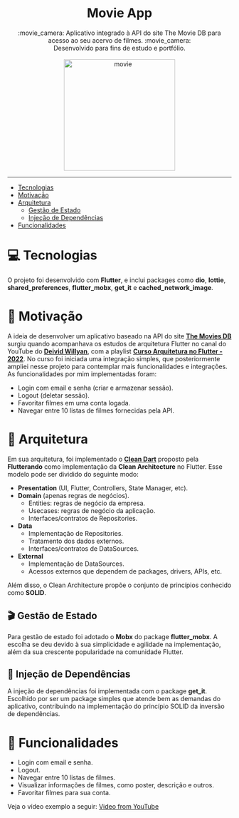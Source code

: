 <h1 align="center"> Movie App </h1>

<div align="center">
:movie_camera: Aplicativo integrado à API do site The Movie DB para acesso ao seu acervo de filmes. :movie_camera: <br>
Desenvolvido para fins de estudo e portfólio.
</div>
<br>
<div align="center">
 <img src="https://user-images.githubusercontent.com/58576452/168867603-16477009-7a92-48c9-82af-84194244ebc5.png" alt="movie" width="250"/>
</div>

---

* [Tecnologias](#computer-tecnologias)
* [Motivação](#muscle-motivação)
* [Arquitetura](#triangular_ruler-arquitetura)
  * [Gestão de Estado](#clapper-gestão-de-estado)
  * [Injeção de Dependências](#syringe-injeção-de-dependências)
* [Funcionalidades](#pencil-funcionalidades)

# :computer: Tecnologias
O projeto foi desenvolvido com **Flutter**, e inclui packages como **dio**, **lottie**, **shared_preferences**, **flutter_mobx**, **get_it** e **cached_network_image**.

# :muscle: Motivação
A ideia de desenvolver um aplicativo baseado na API do site [**The Movies DB**](https://www.themoviedb.org/) surgiu quando acompanhava os estudos de arquitetura Flutter no canal do YouTube do [**Deivid Willyan**](https://github.com/DeividWillyan), com a playlist [**Curso Arquitetura no Flutter - 2022**](https://www.youtube.com/playlist?list=PLRpTFz5_57cvCYRhHUui2Bis-5Ybh78TS). No curso foi iniciada uma integração simples, que posteriormente ampliei nesse projeto para contemplar mais funcionalidades e integrações. As funcionalidades por mim implementadas foram:
* Login com email e senha (criar e armazenar sessão).
* Logout (deletar sessão).
* Favoritar filmes em uma conta logada.
* Navegar entre 10 listas de filmes fornecidas pela API.

# :triangular_ruler: Arquitetura
Em sua arquitetura, foi implementado o [**Clean Dart**](https://github.com/Flutterando/Clean-Dart) proposto pela **Flutterando** como implementação da **Clean Architecture** no Flutter. Esse modelo pode ser dividido do seguinte modo:
* **Presentation** (UI, Flutter, Controllers, State Manager, etc).
* **Domain** (apenas regras de negócios).
  * Entities: regras de negócio da empresa.
  * Usecases: regras de negócio da aplicação.
  * Interfaces/contratos de Repositories.
* **Data**
  * Implementação de Repositories.
  * Tratamento dos dados externos.
  * Interfaces/contratos de DataSources.
* **External**
  * Implementação de DataSources.
  * Acessos externos que dependem de packages, drivers, APIs, etc.

Além disso, o Clean Architecture propõe o conjunto de princípios conhecido como **SOLID**.

## :clapper: Gestão de Estado
Para gestão de estado foi adotado o **Mobx** do package **flutter_mobx**. A escolha se deu devido à sua simplicidade e agilidade na implementação, além da sua crescente popularidade na comunidade Flutter.

## :syringe: Injeção de Dependências
A injeção de dependências foi implementada com o package **get_it**. Escolhido por ser um package simples que atende bem as demandas do aplicativo, contribuindo na implementação do princípio SOLID da inversão de dependências.

# :pencil: Funcionalidades
* Login com email e senha.
* Logout.
* Navegar entre 10 listas de filmes.
* Visualizar informações de filmes, como poster, descrição e outros.
* Favoritar filmes para sua conta.

Veja o vídeo exemplo a seguir:
[Video from YouTube]()
